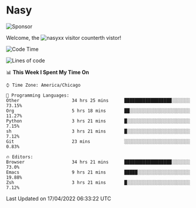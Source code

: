 # Nasy

<!--
<p align="center">
<img height="200" src="https://github-readme-stats.vercel.app/api?username=nasyxx&count_private=true&show_icons=true&theme=dracula&include_all_commits=true"/>
<img height="200" src="https://github-readme-stats.vercel.app/api/top-langs/?username=nasyxx&theme=dracula&hide=html,jupyter+notebook&count_private=true&show_icons=true"/>
</p>

  
----------------
-->

![Sponsor](https://img.shields.io/static/v1.svg?label=Sponsor&message=%E2%9D%A4&logo=GitHub&style=flat&color=pink)
 
Welcome, the ![nasyxx visitor counter](https://count.getloli.com/get/@nasyxx?theme=rule34)th vistor!
 
<!--START_SECTION:waka-->
![Code Time](http://img.shields.io/badge/Code%20Time-2%2C248%20hrs%2051%20mins-blue)

![Lines of code](https://img.shields.io/badge/From%20Hello%20World%20I%27ve%20Written-5%20Million%20lines%20of%20code-blue)

📊 **This Week I Spent My Time On** 

```text
⌚︎ Time Zone: America/Chicago

💬 Programming Languages: 
Other                    34 hrs 25 mins      ██████████████████░░░░░░░   73.15% 
Org                      5 hrs 18 mins       ██░░░░░░░░░░░░░░░░░░░░░░░   11.27% 
Python                   3 hrs 21 mins       █░░░░░░░░░░░░░░░░░░░░░░░░   7.15% 
sh                       3 hrs 21 mins       █░░░░░░░░░░░░░░░░░░░░░░░░   7.12% 
Git                      23 mins             ░░░░░░░░░░░░░░░░░░░░░░░░░   0.83%

🔥 Editors: 
Browser                  34 hrs 21 mins      ██████████████████░░░░░░░   73.0% 
Emacs                    9 hrs 21 mins       █████░░░░░░░░░░░░░░░░░░░░   19.88% 
Zsh                      3 hrs 21 mins       █░░░░░░░░░░░░░░░░░░░░░░░░   7.12%

```


 Last Updated on 17/04/2022 06:33:22 UTC
<!--END_SECTION:waka-->

<!-- ![visitors](https://visitor-badge.laobi.icu/badge?page_id=nasyxx.nasyxx) -->
